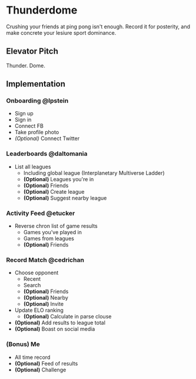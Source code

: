 # Thunderdome

Crushing your friends at ping pong isn't enough.  Record it for posterity, and make concrete your lesiure sport dominance.

## Elevator Pitch

Thunder.  Dome.

## Implementation

### Onboarding @lpstein

 * Sign up
 * Sign in
 * Connect FB
 * Take profile photo
 * *(Optional)* Connect Twitter

### Leaderboards @daltomania

 * List all leagues
   * Including global league (Interplanetary Multiverse Ladder)
   * **(Optional)** Leagues you're in
   * **(Optional)** Friends
   * **(Optional)** Create league
   * **(Optional)** Suggest nearby league

### Activity Feed @etucker

 * Reverse chron list of game results
   * Games you've played in
   * Games from leagues
   * **(Optional)** Friends

### Record Match @cedrichan

 * Choose opponent
   * Recent
   * Search
   * **(Optional)** Friends
   * **(Optional)** Nearby
   * **(Optional)** Invite
 * Update ELO ranking
   * **(Optional)** Calculate in parse clouse
 * **(Optional)** Add results to league total
 * **(Optional)** Boast on social media
 
### **(Bonus)** Me

 * All time record
 * **(Optional)** Feed of results
 * **(Optional)** Challenge
 
